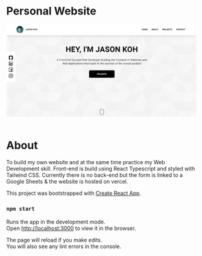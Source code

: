 # Personal Website

<img src="./src/assets/personal_website.png"/>
<br></br>

# About
To build my own website and at the same time practice my Web Development skill. Front-end is build using React Typescript and styled with Tailwind CSS. Currently there is no back-end but the form is linked to a Google Sheets & the website is hosted on vercel.

This project was bootstrapped with [Create React App](https://github.com/facebook/create-react-app).

### `npm start`

Runs the app in the development mode.\
Open [http://localhost:3000](http://localhost:3000) to view it in the browser.

The page will reload if you make edits.\
You will also see any lint errors in the console.
